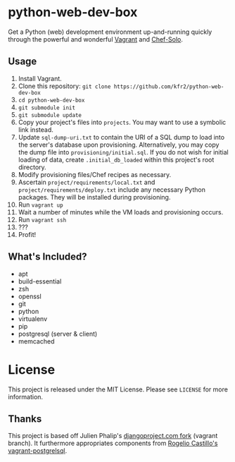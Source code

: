 # python-web-dev-box
Get a Python (web) development environment up-and-running quickly through the
powerful and wonderful [Vagrant](http://vagrantup.com) and [Chef-Solo](http://vagrantup.com/v1/docs/provisioners/chef_solo.html).

## Usage
1. Install Vagrant.
2. Clone this repository: `git clone https://github.com/kfr2/python-web-dev-box`
3. `cd python-web-dev-box`
4. `git submodule init`
5. `git submodule update`
6. Copy your project's files into `projects`.  You may want to use a symbolic
   link instead.
7. Update `sql-dump-uri.txt` to contain the URI of a SQL dump to load into the server's database upon provisioning.  Alternatively, you may copy the dump file into `provisioning/initial.sql`.  If you do not wish for initial loading of data, create `.initial_db_loaded` within this project's root directory.
8. Modify provisioning files/Chef recipes as necessary.
9. Ascertain `project/requirements/local.txt` and `project/requirements/deploy.txt`
   include any necessary Python packages.  They will be installed during provisioning.
10. Run `vagrant up`
11. Wait a number of minutes while the VM loads and provisioning occurs.
12. Run `vagrant ssh`
13. ???
14. Profit!

## What's Included?
* apt
* build-essential
* zsh
* openssl
* git
* python
* virtualenv
* pip
* postgresql (server & client)
* memcached


# License
This project is released under the MIT License.  Please see `LICENSE` for more information.

## Thanks
This project is based off Julien Phalip's [djangoproject.com fork](https://github.com/jphalip/djangoproject.com/tree/vagrant) (vagrant branch).  It furthermore appropriates components from [Rogelio Castillo's vagrant-postgrelsql](https://github.com/rogelio2k/vagrant-postgresql).
